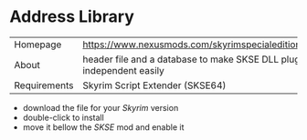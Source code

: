 # Address Library

| | |
| --- | --- |
| Homepage | <https://www.nexusmods.com/skyrimspecialedition/mods/32444> |
| About | header file and a database to make SKSE DLL plugins version independent easily |
| Requirements | Skyrim Script Extender (SKSE64) |

* download the file for your *Skyrim* version
* double-click to install
* move it bellow the *SKSE* mod and enable it
